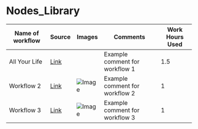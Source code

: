 # Nodes_Library
| Name of workflow | Source                           | Images                                   | Comments | Work Hours Used |
|------------------|----------------------------------|------------------------------------------|----------|-----------------|
| All Your Life       | [Link](https://example.com)      |  | Example comment for workflow 1 | 1.5        |
| Workflow 2       | [Link](https://example.com)      | ![Image](https://example.com/image2.png) | Example comment for workflow 2 | 1           |
| Workflow 3       | [Link](https://example.com)      | ![Image](https://example.com/image3.png) | Example comment for workflow 3 | 1          |
